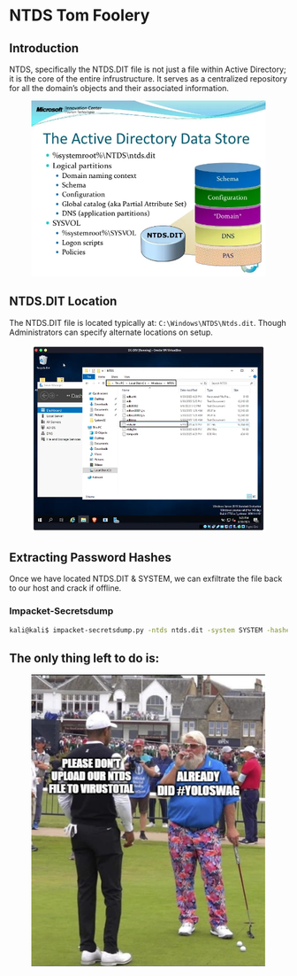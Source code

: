# NTDS Tom Foolery

## Introduction

NTDS, specifically the NTDS.DIT file is not just a file within Active Directory; it is the core of the entire infrustructure. It serves as a centralized repository for all the domain’s objects and their associated information.

<figure><img src="../../.gitbook/assets/image (2) (1) (1) (1) (1) (1) (1) (1) (1) (1) (1).png" alt=""><figcaption></figcaption></figure>

## NTDS.DIT Location

The NTDS.DIT file is located typically at: `C:\Windows\NTDS\Ntds.dit`. Though Administrators can specify alternate locations on setup.

<figure><img src="../../.gitbook/assets/image (1) (1) (1) (1) (1) (1) (1) (1) (1) (1) (1) (1) (1) (1) (1).png" alt=""><figcaption></figcaption></figure>

## Extracting Password Hashes

Once we have located NTDS.DIT & SYSTEM, we can exfiltrate the file back to our host and crack if offline.&#x20;

### Impacket-Secretsdump

```bash
kali@kali$ impacket-secretsdump.py -ntds ntds.dit -system SYSTEM -hashes lmhash:nthash LOCAL -outputfile ntlm-extract
```

## The only thing left to do is:

<figure><img src="../../.gitbook/assets/image (3) (1) (1) (1) (1) (1) (1).png" alt=""><figcaption></figcaption></figure>
